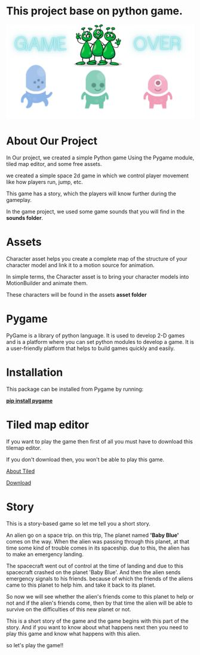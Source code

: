 # This project base on python game.

![Game Image](https://github.com/Enjoy0099/py_game/blob/82450c9fa25834775c74e2f0b8710a0518318f34/imges/END.png)

# About Our Project

In Our project, we created a simple Python game Using the Pygame module, tiled map editor, and some free assets.

we created a simple space 2d game in which we control player movement like how players run, jump, etc.

This game has a story, which the players will know further during the gameplay.

In the game project, we used some game sounds that you will find in the **sounds folder**.

# Assets

Character asset helps you create a complete map of the structure of your character model and link it to a motion source for animation. 

In simple terms, the Character asset is to bring your character models into MotionBuilder and animate them.

These characters will be found in the assets **asset folder**

# Pygame

PyGame is a library of python language. It is used to develop 2-D games and is a platform where you can set python modules to develop a game. It is a user-friendly platform that helps to build games quickly and easily. 

# Installation

This package can be installed from Pygame by running:

**[pip install pygame]()**

# Tiled map editor

If you want to play the game then first of all you must have to download this tilemap editor.

If you don't download then, you won't be able to play this game.

[About Tiled](https://doc.mapeditor.org/en/stable/manual/introduction/)

[Download](https://www.mapeditor.org/download.html)

# Story
This is a story-based game so let me tell you a short story.

An alien go on a space trip. on this trip, The planet named **'Baby Blue'** comes on the way. When the alien was passing through this planet, at that time some kind of trouble comes in its spaceship. due to this, the alien has to make an emergency landing. 

The spacecraft went out of control at the time of landing and due to this spacecraft crashed on the planet 'Baby Blue'. And then the alien sends emergency signals to his friends. because of which the friends of the aliens came to this planet to help him. and take it back to its planet.

So now we will see whether the alien's friends come to this planet to help or not and if the alien's friends come, then by that time the alien will be able to survive on the difficulties of this new planet or not.

This is a short story of the game and the game begins with this part of the story. And if you want to know about what happens next then you need to play this game and know what happens with this alien.

so let's play the game!!

